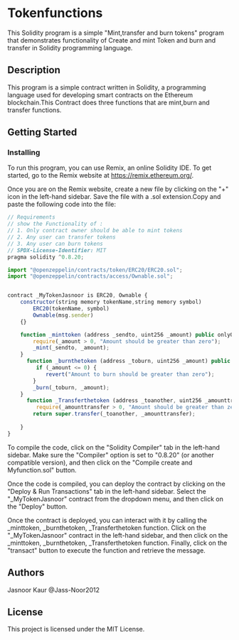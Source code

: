 # Tokenfunctions
This Solidity program is a simple "Mint,transfer and burn tokens" program that demonstrates functionality of Create and mint Token and burn and transfer  in Solidity programming language.
## Description

This program is a simple contract written in Solidity, a programming language used for developing smart contracts on the Ethereum blockchain.This Contract does three functions that are mint,burn and transfer functions.

## Getting Started
### Installing

To run this program, you can use Remix, an online Solidity IDE. To get started, go to the Remix website at https://remix.ethereum.org/.

Once you are on the Remix website, create a new file by clicking on the "+" icon in the left-hand sidebar. Save the file with a .sol extension.Copy and paste the following code into the file:

```javascript
// Requirements
// show the Functionality of :
// 1. Only contract owner should be able to mint tokens
// 2. Any user can transfer tokens
// 3. Any user can burn tokens
// SPDX-License-Identifier: MIT
pragma solidity ^0.8.20;

import "@openzeppelin/contracts/token/ERC20/ERC20.sol";
import "@openzeppelin/contracts/access/Ownable.sol";


contract _MyTokenJasnoor is ERC20, Ownable {
    constructor(string memory tokenName,string memory symbol)
        ERC20(tokenName, symbol)
        Ownable(msg.sender)
    {}

    function _minttoken (address _sendto, uint256 _amount) public onlyOwner {
        require(_amount > 0, "Amount should be greater than zero");
        _mint(_sendto, _amount);
    }
      function _burnthetoken (address _toburn, uint256 _amount) public  {  
         if (_amount <= 0) {
            revert("Amount to burn should be greater than zero");
        }
        _burn(_toburn, _amount);
    }
      function _Transferthetoken (address _toanother, uint256 _amounttransfer) public returns (bool) {
         require(_amounttransfer > 0, "Amount should be greater than zero");
        return super.transfer(_toanother, _amounttransfer);
        
    }               
}
```
To compile the code, click on the "Solidity Compiler" tab in the left-hand sidebar. Make sure the "Compiler" option is set to "0.8.20" (or another compatible version), and then click on the "Compile create and Myfunction.sol" button.

Once the code is compiled, you can deploy the contract by clicking on the "Deploy & Run Transactions" tab in the left-hand sidebar. Select the "_MyTokenJasnoor" contract from the dropdown menu, and then click on the "Deploy" button.

Once the contract is deployed, you can interact with it by calling the _minttoken, _burnthetoken, _Transferthetoken function. Click on the "_MyTokenJasnoor" contract in the left-hand sidebar, and then click on the  _minttoken, _burnthetoken, _Transferthetoken  function. Finally, click on the "transact" button to execute the function and retrieve the message.

## Authors

Jasnoor Kaur @Jass-Noor2012


## License

This project is licensed under the MIT License.
